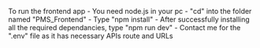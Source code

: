 To run the frontend app
    - You need node.js in your pc
    - "cd" into the folder named "PMS_Frontend"
    - Type "npm install"
    - After successfully installing all the required dependancies, type "npm run dev"
    - Contact me for the ".env" file as it has necessary APIs route and URLs
